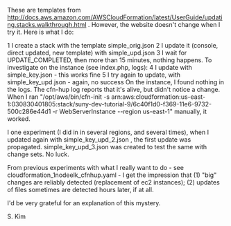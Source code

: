 These are templates from http://docs.aws.amazon.com/AWSCloudFormation/latest/UserGuide/updating.stacks.walkthrough.html . However, the website doesn't change when I try it. Here is what I do:

  1 I create a stack with the template simple_orig.json
  2 I update it (console, direct updated, new template) with simple_upd.json
  3 I wait for UPDATE_COMPLETED, then more than 15 minutes, nothing happens. To investigate on the instance (see index.php, logs):
  4 I update with simple_key.json - this works fine
  5 I try again to update, with simple_key_upd.json - again, no success
On the instance, I found nothing in the logs. The cfn-hup log reports that it's alive, but didn't notice a change. When I ran "/opt/aws/bin/cfn-init -s arn:aws:cloudformation:us-east-1:030830401805:stack/suny-dev-tutorial-9/6c40f1d0-f369-11e6-9732-500c286e44d1 -r WebServerInstance  --region     us-east-1" manually, it worked. 

I one experiment (I did in in several regions, and several times), when I updated again with simple_key_upd_2.json , the first update was propagated. simple_key_upd_3.json was created to test the same with change sets. No luck.

From previous experiments with what I really want to do - see cloudformation_1nodeelk_cfnhup.yaml - I get the impression that (1) "big" changes are reliably detected (replacement of ec2 instances); (2) updates of files sometimes are detected hours later, if at all.

I'd be very grateful for an explanation of this mystery.

S. Kim
